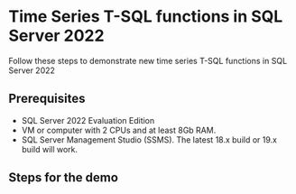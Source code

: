 # Time Series T-SQL functions in SQL Server 2022

Follow these steps to demonstrate new time series T-SQL functions in SQL Server 2022

## Prerequisites

- SQL Server 2022 Evaluation Edition
- VM or computer with 2 CPUs and at least 8Gb RAM.
- SQL Server Management Studio (SSMS). The latest 18.x build or 19.x build will work.

## Steps for the demo